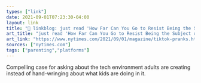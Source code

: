 ```yaml
---
types: ["link"]
date: 2021-09-01T07:23:30-04:00
layout: link
title: "🔗 linkblog: just read 'How Far Can You Go to Resist Being the Subject of a Viral Video? - The New York Times'"
art_title: "just read 'How Far Can You Go to Resist Being the Subject of a Viral Video? - The New York Times"
art_link: "https://www.nytimes.com/2021/09/01/magazine/tiktok-pranks.html"
sources: ["nytimes.com"]
tags: ["parenting","platforms"]
---
```

Compelling case for asking about the tech environment adults are creating instead of hand-wringing about what kids are doing in it.
